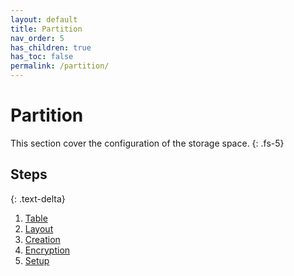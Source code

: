 ```yaml
---
layout: default
title: Partition
nav_order: 5
has_children: true
has_toc: false
permalink: /partition/
---
```


# Partition

This section cover the configuration of the storage space.
{: .fs-5}

## Steps
{: .text-delta}

1. [Table](/Andromeda/partition/table/)
1. [Layout](/Andromeda/partition/layout/)
1. [Creation](/Andromeda/partition/creation/)
1. [Encryption](/Andromeda/partition/encryption/)
1. [Setup](/Andromeda/partition/setup/)
